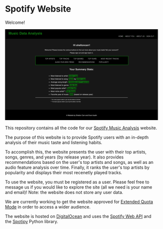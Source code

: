 # Spotify Website

Welcome!  

![alt text](https://github.com/sheltoncarr/spotify_app/blob/main/static/images/website_preview.png)  

This repository contains all the code for our [Spotify Music Analysis](https://spotify-app-2pjw8.ondigitalocean.app/) website.  

The purpose of this website is to provide Spotify users with an in-depth analysis of their music taste and listening habits.  

To accomplish this, the website presents the user with their top artists, songs, genres, and years (by release year). It also provides recommendations based on the user's top artists and songs, as well as an audio feature analysis over time. Finally, it ranks the user's top artists by popularity and displays their most recenetly played tracks.  

To use the website, you must be registered as a user. Please feel free to message us if you would like to explore the site (all we need is your name and email)! Note: the website does not store any user data.   

We are currently working to get the website approved for [Extended Quota Mode](https://developer.spotify.com/documentation/web-api/concepts/quota-modes) in order to access a wider audience.   

The website is hosted on [DigitalOcean](https://www.digitalocean.com/) and uses the [Spotify Web API](https://developer.spotify.com/documentation/web-api) and the [Spotipy](https://spotipy.readthedocs.io/en/2.22.1/) Python library.  